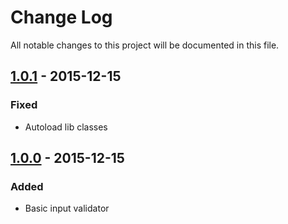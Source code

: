 # Change Log
All notable changes to this project will be documented in this file.

## [1.0.1] - 2015-12-15
### Fixed
- Autoload lib classes

## [1.0.0] - 2015-12-15
### Added
- Basic input validator

[1.0.1]: https://github.com/ryaan-anthony/rotary-framework/compare/1.0.0...1.0.1
[1.0.0]: https://github.com/ryaan-anthony/rotary-framework/releases/tag/1.0.0
